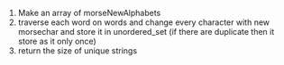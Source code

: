 1. Make an array of morseNewAlphabets
2. traverse each word on words and change every character with new morsechar and store it in unordered_set (if there are duplicate then it store as it only once)
3. return the size of unique strings